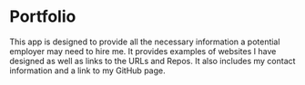 # Portfolio 
This app is designed to provide all the necessary information a potential employer may need to hire me. It provides examples of websites I have designed as well as links to the URLs and Repos. It also includes my contact information and a link to my GitHub page. 